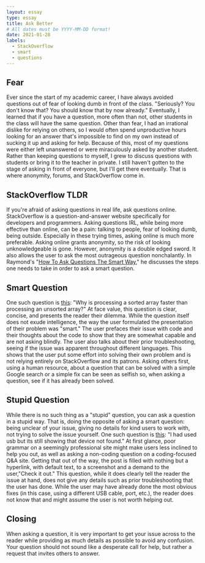 ```yaml
---
layout: essay
type: essay
title: Ask Better
# All dates must be YYYY-MM-DD format!
date: 2021-01-28
labels:
  - StackOverflow
  - smart
  - questions
---
```


## Fear
Ever since the start of my academic career, I have always avoided questions out of fear of looking dumb in front of the class. "Seriously? You don't know that? You should know that by now already." Eventually, I learned that if you have a question, more often than not, other students in the class will have the same question. Other than fear, I had an irrational dislike for relying on others, so I would often spend unproductive hours looking for an answer that's impossible to find on my own instead of sucking it up and asking for help. Because of this, most of my questions were either left unanswered or were miraculously asked by another student. Rather than keeping questions to myself, I grew to discuss questions with students or bring it to the teacher in private. I still haven't gotten to the stage of asking in front of everyone, but I'll get there eventually. That is where anonymity, forums, and StackOverflow come in. 

## StackOverflow TLDR
If you're afraid of asking questions in real life, ask questions online. StackOverflow is a question-and-answer website specifically for developers and programmers. Asking questions IRL, while being more effective than online, can be a pain: talking to people, fear of looking dumb, being outside. Especially in these trying times, asking online is much more preferable. Asking online grants anonymity, so the risk of looking unknowledgeable is gone. However, anonymity is a double edged sword. It also allows the user to ask the most outrageous question nonchalantly. In Raymond's "[How To Ask Questions The Smart Way](http://www.catb.org/esr/faqs/smart-questions.html)," he discusses the steps one needs to take in order to ask a smart question. 

## Smart Question
One such question is [this](https://stackoverflow.com/questions/11227809/why-is-processing-a-sorted-array-faster-than-processing-an-unsorted-array): "Why is processing a sorted array faster than processing an unsorted array?" At face value, this question is clear, concise, and presents the reader their dilemma. While the question itself does not exude intelligence, the way the user formulated the presentation of their problem was "smart." The user prefaces their issue with code and their thoughts about the code to show that they are somewhat capable and are not asking blindly. The user also talks about their prior troubleshooting, seeing if the issue was apparent throughout different languages. This shows that the user put some effort into solving their own problem and is not relying entirely on StackOverflow and its patrons. Asking others first, using a human resource, about a question that can be solved with a simple Google search or a simple fix can be seen as selfish so, when asking a question, see if it has already been solved. 

## Stupid Question
While there is no such thing as a "stupid" question, you can ask a question in a stupid way. That is, doing the opposite of asking a smart question: being unclear of your issue, giving no details for kind users to work with, not trying to solve the issue yourself. One such question is [this](https://stackoverflow.com/questions/58302146/i-had-used-usb-but-its-still-showing-that-device-not-found): "I had used usb but its still showing that device not found." At first glance, poor grammar on a seemingly professional site might make users less inclined to help you out, as well as asking a non-coding question on a coding-focused Q&A site. Getting that out of the way, the post is filled with nothing but a hyperlink, with default text, to a screenshot and a demand to the user,"Check it out." This question, while it does clearly tell the reader the issue at hand, does not give any details such as prior troubleshooting that the user has done. While the user may have already done the most obvious fixes (in this case, using a different USB cable, port, etc.), the reader does not know that and might assume the user is not worth helping out. 

## Closing
When asking a question, it is very important to get your issue across to the reader while providing as much details as possible to avoid any confusion.  Your question should not sound like a desperate call for help, but rather a request that invites others to answer.
